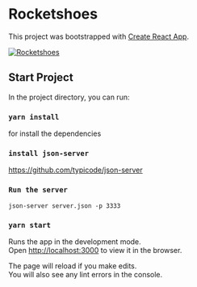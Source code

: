# Rocketshoes

This project was bootstrapped with [Create React App](https://github.com/facebook/create-react-app).

[![Rocketshoes](https://i.ibb.co/DRh70Mh/https-i-ytimg-com-vi-v-TMRU1-Wg7-Tg-maxresdefault.jpg)](https://www.youtube.com/watch?v=vTMRU1Wg7Tg&feature=youtu.be "Rocketshoes")

## Start Project

In the project directory, you can run:

### `yarn install` 
for install the dependencies

### `install json-server`
https://github.com/typicode/json-server

### `Run the server`
`json-server server.json -p 3333`

### `yarn start`

Runs the app in the development mode.<br />
Open [http://localhost:3000](http://localhost:3000) to view it in the browser.

The page will reload if you make edits.<br />
You will also see any lint errors in the console.


